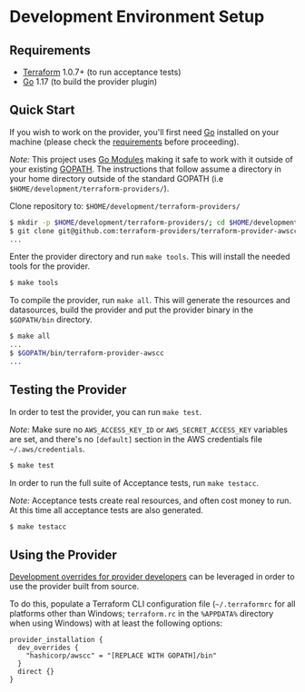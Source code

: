# Development Environment Setup

## Requirements

- [Terraform](https://www.terraform.io/downloads.html) 1.0.7+ (to run acceptance tests)
- [Go](https://golang.org/doc/install) 1.17 (to build the provider plugin)

## Quick Start

If you wish to work on the provider, you'll first need [Go](http://www.golang.org) installed on your machine (please check the [requirements](#requirements) before proceeding).

*Note:* This project uses [Go Modules](https://blog.golang.org/using-go-modules) making it safe to work with it outside of your existing [GOPATH](http://golang.org/doc/code.html#GOPATH). The instructions that follow assume a directory in your home directory outside of the standard GOPATH (i.e `$HOME/development/terraform-providers/`).

Clone repository to: `$HOME/development/terraform-providers/`

```sh
$ mkdir -p $HOME/development/terraform-providers/; cd $HOME/development/terraform-providers/
$ git clone git@github.com:terraform-providers/terraform-provider-awscc
...
```

Enter the provider directory and run `make tools`. This will install the needed tools for the provider.

```sh
$ make tools
```

To compile the provider, run `make all`. This will generate the resources and datasources, build the provider and put the provider binary in the `$GOPATH/bin` directory.

```sh
$ make all
...
$ $GOPATH/bin/terraform-provider-awscc
...
```

## Testing the Provider

In order to test the provider, you can run `make test`.

*Note:* Make sure no `AWS_ACCESS_KEY_ID` or `AWS_SECRET_ACCESS_KEY` variables are set, and there's no `[default]` section in the AWS credentials file `~/.aws/credentials`.

```sh
$ make test
```

In order to run the full suite of Acceptance tests, run `make testacc`.

*Note:* Acceptance tests create real resources, and often cost money to run. At this time all acceptance tests are also generated.

```sh
$ make testacc
```

## Using the Provider

[Development overrides for provider developers](https://www.terraform.io/docs/cli/config/config-file.html#development-overrides-for-provider-developers) can be leveraged in order to use the provider built from source.

To do this, populate a Terraform CLI configuration file (`~/.terraformrc` for all platforms other than Windows; `terraform.rc` in the `%APPDATA%` directory when using Windows) with at least the following options:

```hcl
provider_installation {
  dev_overrides {
    "hashicorp/awscc" = "[REPLACE WITH GOPATH]/bin"
  }
  direct {}
}
```
